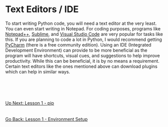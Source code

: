 # Text Editors / IDE
To start writing Python code, you will need a text editor at the very least. You can even start writing in Notepad. For
coding purposes, programs like [Notepad++](https://notepad-plus-plus.org/), [Sublime](https://www.sublimetext.com/), and 
[Visual Studio Code](https://code.visualstudio.com/) are very popular for tasks like this. If you are planning to code a
lot in Python, I would recommend getting [PyCharm](https://www.jetbrains.com/pycharm/) (there is a free community edition).
Using an IDE (Integrated Development Environment) can provide to be more beneficial as the program will have shortcuts,
visual cues, and suggestions to help improve productivity. While this can be beneficial, it is by no means a requirement.
Certain text editors like the ones mentioned above can download plugins which can help in similar ways.

\
\
\
\
[Up Next: Lesson 1 - pip](pip.md)
\
\
\
[Go Back: Lesson 1 - Environment Setup](README.md)